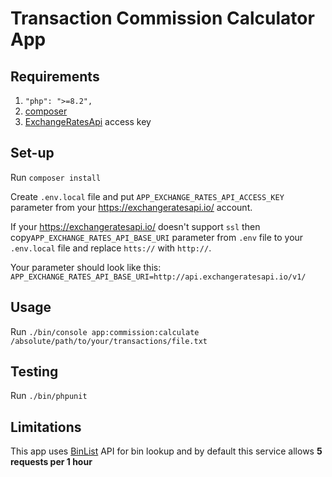 # Transaction Commission Calculator App

## Requirements

1. `"php": ">=8.2",`
2. [composer](https://getcomposer.org/)
3. [ExchangeRatesApi](https://exchangeratesapi.io/) access key

## Set-up

Run `composer install`

Create `.env.local`  file and put `APP_EXCHANGE_RATES_API_ACCESS_KEY` parameter from your https://exchangeratesapi.io/ account.

If your https://exchangeratesapi.io/ doesn't support `ssl` then copy`APP_EXCHANGE_RATES_API_BASE_URI` parameter from `.env` file to your `.env.local` file and replace `htts://` with `http://`.

Your parameter should look like this: `APP_EXCHANGE_RATES_API_BASE_URI=http://api.exchangeratesapi.io/v1/`

## Usage
Run `./bin/console app:commission:calculate /absolute/path/to/your/transactions/file.txt`

## Testing
Run `./bin/phpunit`

## Limitations
This app uses [BinList](https://binlist.net/) API for bin lookup and by default this service allows **5 requests per 1 hour**
